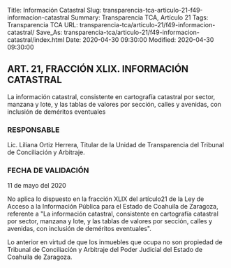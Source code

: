 Title: Información Catastral
Slug: transparencia-tca-articulo-21-f49-informacion-catastral
Summary: Transparencia TCA, Artículo 21
Tags: Transparencia TCA
URL: transparencia-tca/articulo-21/f49-informacion-catastral/
Save_As: transparencia-tca/articulo-21/f49-informacion-catastral/index.html
Date: 2020-04-30 09:30:00
Modified: 2020-04-30 09:30:00


## ART. 21, FRACCIÓN XLIX. INFORMACIÓN CATASTRAL

La información catastral, consistente en cartografía catastral por sector, manzana y lote, y las tablas de valores por sección, calles y avenidas, con inclusión de deméritos eventuales


### RESPONSABLE

Lic. Liliana Ortiz Herrera, Titular de la Unidad de Transparencia del Tribunal de Conciliación y Arbitraje.


### FECHA DE VALIDACIÓN

11 de mayo del 2020


No aplica lo dispuesto en la fracción XLIX del artículo21 de la Ley de Acceso a la Información Pública para el Estado de Coahuila de Zaragoza, referente a "La información catastral, consistente en cartografía catastral por sector, manzana y lote, y las tablas de valores por sección, calles y avenidas, con inclusión de deméritos eventuales".

Lo anterior en virtud de que los inmuebles que ocupa no son propiedad de Tribunal de Conciliación y Arbitraje del Poder Judicial del Estado de Coahuila de Zaragoza.



